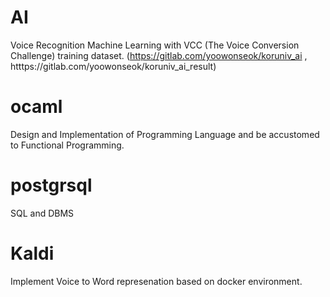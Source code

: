 # AI
Voice Recognition Machine Learning with VCC (The Voice Conversion Challenge) training dataset.
(https://gitlab.com/yoowonseok/koruniv_ai , htttps://gitlab.com/yoowonseok/koruniv_ai_result)
# ocaml
Design and Implementation of Programming Language and be accustomed to Functional Programming.

# postgrsql
SQL and DBMS

# Kaldi
Implement Voice to Word represenation based on docker environment.
